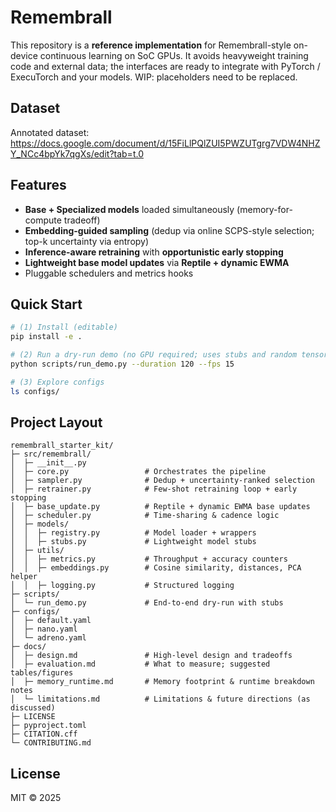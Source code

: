 # Remembrall
This repository is a **reference implementation** for Remembrall-style on-device continuous learning on SoC GPUs.
It avoids heavyweight training code and external data; the interfaces are ready to integrate with PyTorch / ExecuTorch and your models.
WIP: placeholders need to be replaced. 

## Dataset
Annotated dataset: https://docs.google.com/document/d/15FiLlPQlZUI5PWZUTgrg7VDW4NHZY_NCc4bpYk7qgXs/edit?tab=t.0

## Features
- **Base + Specialized models** loaded simultaneously (memory-for-compute tradeoff)
- **Embedding-guided sampling** (dedup via online SCPS-style selection; top-k uncertainty via entropy)
- **Inference-aware retraining** with **opportunistic early stopping**
- **Lightweight base model updates** via **Reptile + dynamic EWMA**
- Pluggable schedulers and metrics hooks

## Quick Start
```bash
# (1) Install (editable)
pip install -e .

# (2) Run a dry-run demo (no GPU required; uses stubs and random tensors)
python scripts/run_demo.py --duration 120 --fps 15

# (3) Explore configs
ls configs/
```

## Project Layout
```
remembrall_starter_kit/
├─ src/remembrall/
│  ├─ __init__.py
│  ├─ core.py                 # Orchestrates the pipeline
│  ├─ sampler.py              # Dedup + uncertainty-ranked selection
│  ├─ retrainer.py            # Few-shot retraining loop + early stopping
│  ├─ base_update.py          # Reptile + dynamic EWMA base updates
│  ├─ scheduler.py            # Time-sharing & cadence logic
│  ├─ models/
│  │  ├─ registry.py          # Model loader + wrappers
│  │  ├─ stubs.py             # Lightweight model stubs
│  ├─ utils/
│  │  ├─ metrics.py           # Throughput + accuracy counters
│  │  ├─ embeddings.py        # Cosine similarity, distances, PCA helper
│  │  ├─ logging.py           # Structured logging
├─ scripts/
│  └─ run_demo.py             # End-to-end dry-run with stubs
├─ configs/
│  ├─ default.yaml
│  ├─ nano.yaml
│  └─ adreno.yaml
├─ docs/
│  ├─ design.md               # High-level design and tradeoffs
│  ├─ evaluation.md           # What to measure; suggested tables/figures
│  ├─ memory_runtime.md       # Memory footprint & runtime breakdown notes
│  └─ limitations.md          # Limitations & future directions (as discussed)
├─ LICENSE
├─ pyproject.toml
├─ CITATION.cff
└─ CONTRIBUTING.md
```

## License
MIT © 2025
